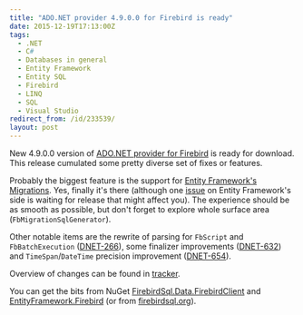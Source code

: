 ```yaml
---
title: "ADO.NET provider 4.9.0.0 for Firebird is ready"
date: 2015-12-19T17:13:00Z
tags:
  - .NET
  - C#
  - Databases in general
  - Entity Framework
  - Entity SQL
  - Firebird
  - LINQ
  - SQL
  - Visual Studio
redirect_from: /id/233539/
layout: post
---
```

New 4.9.0.0 version of [ADO.NET provider for Firebird][1] is ready for download. This release cumulated some pretty diverse set of fixes or features.

<!-- excerpt -->

Probably the biggest feature is the support for [Entity Framework's Migrations][5]. Yes, finally it's there (although one [issue][6] on Entity Framework's side is waiting for release that might affect you). The experience should be as smooth as possible, but don't forget to explore whole surface area (`FbMigrationSqlGenerator`).

Other notable items are the rewrite of parsing for `FbScript` and `FbBatchExecution` ([DNET-266][7]), some finalizer improvements ([DNET-632][8]) and `TimeSpan`/`DateTime` precision improvement ([DNET-654][9]).

Overview of changes can be found in [tracker][4].

You can get the bits from NuGet [FirebirdSql.Data.FirebirdClient][2] and [EntityFramework.Firebird][3] (or from [firebirdsql.org][1]).

[1]: http://www.firebirdsql.org/en/net-provider/
[2]: http://www.nuget.org/packages/FirebirdSql.Data.FirebirdClient/
[3]: http://www.nuget.org/packages/EntityFramework.Firebird/
[4]: http://tracker.firebirdsql.org/secure/ReleaseNote.jspa?version=10722&styleName=Text&projectId=10003
[5]: https://msdn.microsoft.com/en-us/data/jj591621.aspx
[6]: http://entityframework.codeplex.com/workitem/2683
[7]: http://tracker.firebirdsql.org/browse/DNET-266
[8]: http://tracker.firebirdsql.org/browse/DNET-632
[9]: http://tracker.firebirdsql.org/browse/DNET-654